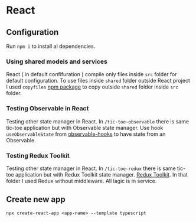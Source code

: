 # React

## Configuration

Run `npm i` to install al dependencies.

### Using shared models and services

React ( in default confifuration ) compile only files inside `src` folder for default configuration.
To use files inside `shared` folder outside React project I used `copyfiles` [npm package](https://www.npmjs.com/package/copyfiles) to copy outside `shared` folder inside `src` folder.

### Testing Observable in React

Testing other state manager in React. In `/tic-toe-observable` there is same tic-toe application but with Observable state manager.
Use hook `useObservableState` from [observable-hooks](https://observable-hooks.js.org/) to have state from an Observable.

### Testing Redux Toolkit

Testing other state manager in React. In `/tic-toe-redux` there is same tic-toe application but with Redux Toolkit state manager.
[Redux Toolkit](https://redux-toolkit.js.org/).
In that folder I used Redux without middleware. All lagic is in service.

## Create new app

`npx create-react-app <app-name> --template typescript`
